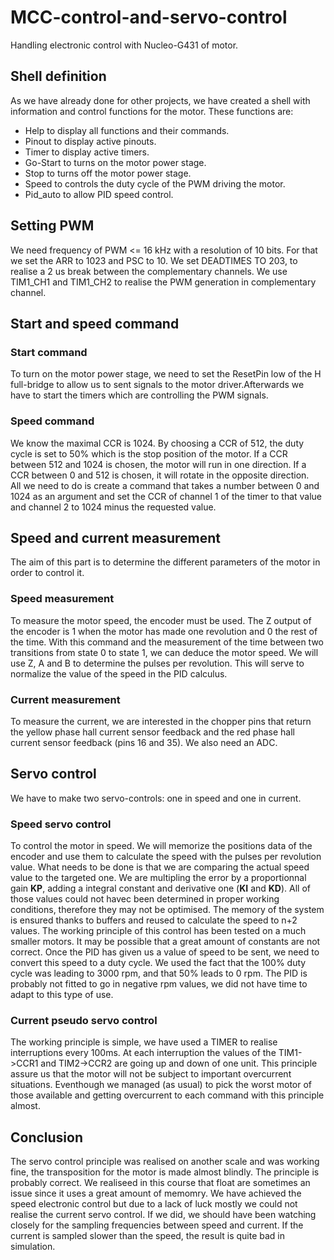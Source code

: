 # MCC-control-and-servo-control
Handling electronic control with Nucleo-G431 of motor.

## Shell definition
As we have already done for other projects, we have created a shell with information and control functions for the motor.
These functions are: 
- Help to display all functions and their commands.
- Pinout to display active pinouts.
- Timer to display active timers.
- Go-Start to turns on the motor power stage.
- Stop to turns off the motor power stage.
- Speed to controls the duty cycle of the PWM driving the motor.
- Pid_auto to allow PID speed control.

## Setting PWM 
We need frequency of PWM <= 16 kHz with a resolution of 10 bits. For that we set the ARR to 1023 and PSC to 10. We set DEADTIMES TO 203, to realise a 2 us break between the complementary channels. We use TIM1_CH1 and TIM1_CH2 to realise the PWM generation in complementary channel.

## Start and speed command
### Start command
To turn on the motor power stage, we need to set the ResetPin low of the H full-bridge to allow us to sent signals to the motor driver.Afterwards we have to start the timers which are controlling the PWM signals.

### Speed command
We know the maximal CCR is 1024. By choosing a CCR of 512, the duty cycle is set to 50% which is the stop position of the motor. If a CCR between 512 and 1024 is chosen, the motor will run in one direction. If a CCR between 0 and 512 is chosen, it will rotate in the opposite direction.<br />
All we need to do is create a command that takes a number between 0 and 1024 as an argument and set the CCR of channel 1 of the timer to that value and channel 2 to 1024 minus the requested value.

## Speed and current measurement
The aim of this part is to determine the different parameters of the motor in order to control it.

### Speed measurement
To measure the motor speed, the encoder must be used. The Z output of the encoder is 1 when the motor has made one revolution and 0 the rest of the time. With this command and the measurement of the time between two transitions from state 0 to state 1, we can deduce the motor speed. We will use Z, A and B to determine the pulses per revolution. This will serve to normalize the value of the speed in the PID calculus.

### Current measurement
To measure the current, we are interested in the chopper pins that return the yellow phase hall current sensor feedback and the red phase hall current sensor feedback (pins 16 and 35). We also need an ADC.


## Servo control
We have to make two servo-controls: one in speed and one in current.
### Speed servo control
To control the motor in speed. We will memorize the positions data of the encoder and use them to calculate the speed with the pulses per revolution value. What needs to be done is that we are comparing the actual speed value to the targeted one. We are multipling the error by a proportionnal gain **KP**, adding a integral constant and derivative one (**KI** and **KD**). All of those values could not havec been determined in proper working conditions, therefore they may not be optimised. The memory of the system is ensured thanks to buffers and reused to calculate the speed to n+2 values.
The working principle of this control has been tested on a much smaller motors. It may be possible that a great amount of constants are not correct.
Once the PID has given us a value of speed to be sent, we need to convert this speed to a duty cycle. We used the fact that the 100% duty cycle was leading to 3000 rpm, and that 50% leads to 0 rpm. The PID is probably not fitted to go in negative rpm values, we did not have time to adapt to this type of use.
### Current pseudo servo control
The working principle is simple, we have used a  TIMER to realise interruptions every 100ms. At each interruption the values of the TIM1->CCR1 and TIM2->CCR2 are going up and down of one unit. This principle assure us that the motor will not be subject to important overcurrent situations. Eventhough we managed (as usual) to pick the worst motor of those available and getting overcurrent to each command with this principle almost.

## Conclusion
The servo control principle was realised on another scale and was working fine, the transposition for the motor is made almost blindly. The principle is probably correct. We realiseed in this course that float are sometimes an issue since it uses a great amount of memomry. We have achieved the speed electronic control but due to a lack of luck mostly we could not realise the current servo control. If we did, we should have been watching closely for the sampling frequencies between speed and current. If the current is sampled slower than the speed, the result is quite bad in simulation.
